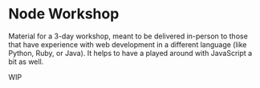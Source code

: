 # Node Workshop

Material for a 3-day workshop, meant to be delivered in-person to those that have experience with web development in a different language (like Python, Ruby, or Java). It helps to have a played around with JavaScript a bit as well.

WIP
